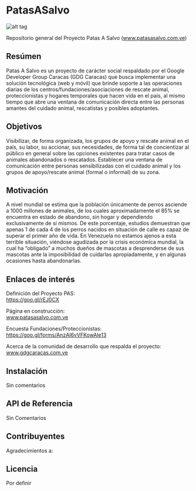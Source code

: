 # PatasASalvo
![alt tag](https://goo.gl/49puQf)

Repositorio general del Proyecto Patas A Salvo (www.patasasalvo.com.ve)

## Resúmen

Patas A Salvo es un proyecto de carácter social respaldado por el Google Developer Group Caracas (GDG Caracas) que busca implementar una solución tecnológica (web y móvil) que brinde soporte a las operaciones diarias de los centros/fundaciones/asociaciones de rescate animal, proteccionistas y hogares temporales que hacen vida en el país, al mismo tiempo que abre una ventana de comunicación directa entre las personas amantes del cuidado animal, rescatistas y posibles adoptantes.

## Objetivos

Visibilizar, de forma organizada,  los grupos de apoyo y rescate animal en el país, su labor, su accionar, sus necesidades, de forma tal de concientizar al público en general sobre las opciones existentes para tratar casos de animales abandonados o rescatados.
Establecer una ventana de comunicación entre personas sensibilizadas con el cuidado animal y los grupos de apoyo/rescate animal (formal o informal) de su zona.

## Motivación

A nivel mundial se estima que la población únicamente de perros asciende a 1000 millones de animales, de los cuales aproximadamente el 85% se encuentra en estado de abandono, sin hogar y dependiendo exclusivamente de sí mismos. De este porcentaje, estudios demuestran que apenas 1 de cada 4 de los perros nacidos en situación de calle es capaz de superar el primer año de vida. En Venezuela no estamos ajenos a esta terrible situación, viéndose agudizada por la crisis económica mundial, la cual ha “obligado” a muchos dueños de mascotas a desprenderse de sus mascotas ante la imposibilidad de cuidarlas apropiadamente, y en algunas ocasiones hasta abandonarlas.

## Enlaces de interés

Definición del Proyecto PAS:   
https://goo.gl/rEJ0CX

Página en construcción:   
www.patasasalvo.com.ve

Encuesta Fundaciones/Proteccionistas:   
https://goo.gl/forms/AnzAI6vVFKowAle13

Acerca de la comunidad de desarrollo que respalda el proyecto:   
www.gdgcaracas.com.ve


## Instalación

Sin comentarios

## API de Referencia

Sin Comentarios

## Contribuyentes

Agradecimientos a:

## Licencia

Por definir
